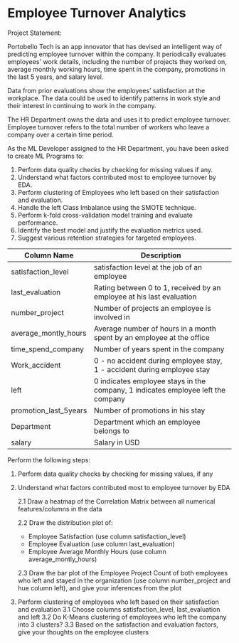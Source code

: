# Employee Turnover Analytics

Project Statement:

Portobello Tech is an app innovator that has devised an intelligent way of predicting employee turnover within the company. It periodically evaluates employees' work details, including the number of projects they worked on, average monthly working hours, time spent in the company, promotions in the last 5 years, and salary level.

Data from prior evaluations show the employees’ satisfaction at the workplace. The data could be used to identify patterns in work style and their interest in continuing to work in the company. 

The HR Department owns the data and uses it to predict employee turnover. Employee turnover refers to the total number of workers who leave a company over a certain time period.

As the ML Developer assigned to the HR Department, you have been asked to create ML Programs to:
1. Perform data quality checks by checking for missing values if any.
2. Understand what factors contributed most to employee turnover by EDA.
3. Perform clustering of Employees who left based on their satisfaction and evaluation.
4. Handle the left Class Imbalance using the SMOTE technique.
5. Perform k-fold cross-validation model training and evaluate performance. 
6. Identify the best model and justify the evaluation metrics used. 
7. Suggest various retention strategies for targeted employees.


| Column Name          | Description        |
|----------------------|--------------------|
| satisfaction_level   | satisfaction level at the job of an employee |
| last_evaluation      | Rating between 0 to 1, received by an employee at his last evaluation |
| number_project       | Number of projects an employee is involved in |
| average_montly_hours | Average number of hours in a month spent by an employee at the office
| time_spend_company   | Number of years spent in the company
| Work_accident        | 0 - no accident during employee stay, 1 - accident during employee stay
| left                 | 0 indicates employee stays in the company, 1 indicates employee left the company
| promotion_last_5years| Number of promotions in his stay
| Department           | Department which an employee belongs to
| salary               | Salary in USD

Perform the following steps:

1. Perform data quality checks by checking for missing values, if any
2. Understand what factors contributed most to employee turnover by EDA

    2.1 Draw a heatmap of the Correlation Matrix between all numerical features/columns in the data

    2.2 Draw the distribution plot of:
    - Employee Satisfaction (use column satisfaction_level)
    - Employee Evaluation (use column last_evaluation)
    - Employee Average Monthly Hours (use column average_montly_hours)
    
    2.3 Draw the bar plot of the Employee Project Count of both employees who left and stayed in the organization (use column number_project and hue column left), and give your inferences from the plot

3. Perform clustering of employees who left based on their satisfaction and evaluation
    3.1 Choose columns satisfaction_level, last_evaluation and left
    3.2 Do K-Means clustering of employees who left the company into 3 clusters?
    3.3 Based on the satisfaction and evaluation factors, give your thoughts on the employee clusters

